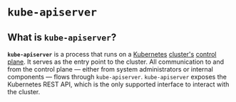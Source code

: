 
# `kube-apiserver`

## What is `kube-apiserver`?

**`kube-apiserver`** is a process that runs on a [Kubernetes](what-is-kubernetes) [cluster's](clusters)
[control plane](control-plane). It serves as the entry point to the cluster.
All communication to and from the control plane — either from system administrators or internal components — flows 
through `kube-apiserver`.
`kube-apiserver` exposes the Kubernetes REST API, which is the only supported interface to interact with the cluster.

